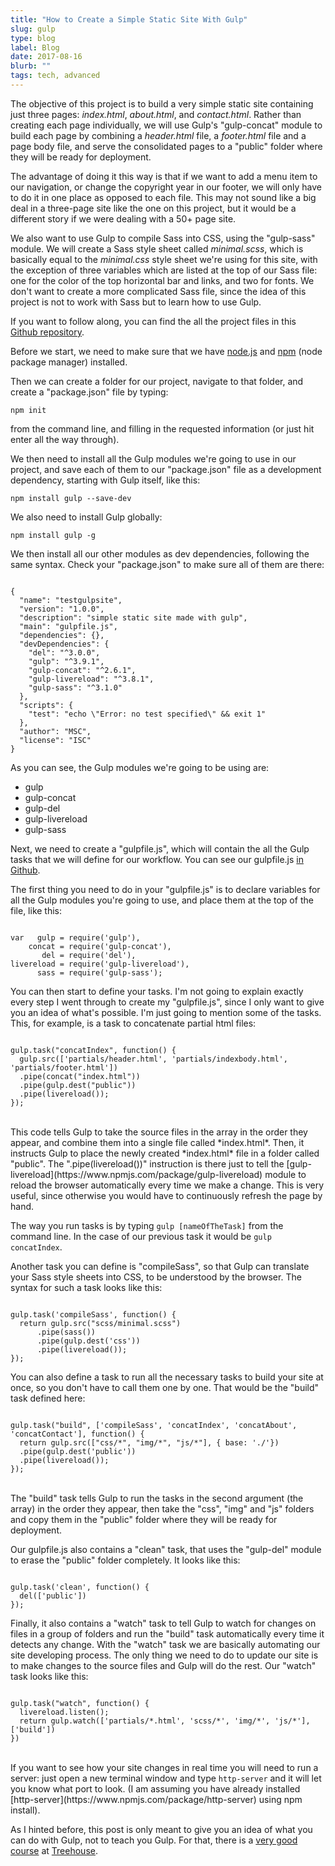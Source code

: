 ```yaml
---
title: "How to Create a Simple Static Site With Gulp"
slug: gulp
type: blog
label: Blog
date: 2017-08-16
blurb: ""
tags: tech, advanced
---
```


The objective of this project is to build a very simple static site containing just three pages: *index.html*, *about.html*, and *contact.html*.  Rather than creating each page individually, we will use Gulp's "gulp-concat" module to build each page by combining a *header.html* file, a *footer.html* file and a page body file, and serve the consolidated pages to a "public" folder where they will be ready for deployment.

The advantage of doing it this way is that if we want to add a menu item to our navigation, or change the copyright year in our footer, we will only have to do it in one place as opposed to each file. This may not sound like a big deal in a three-page site like the one on this project, but it would be a different story if we were dealing with a 50+ page site.

We also want to use Gulp to compile Sass into CSS, using the "gulp-sass" module. We will create a Sass style sheet called *minimal.scss*, which is basically equal to the *minimal.css* style sheet we're using for this site, with the exception of three variables which are listed at the top of our Sass file: one for the color of the top horizontal bar and links, and two for fonts.  We don't want to create a more complicated Sass file, since the idea of this project is not to work with Sass but to learn how to use Gulp.

If you want to follow along, you can find the all the project files in this [Github repository](https://github.com/mariobox/gulp-static-site).

Before we start, we need to make sure that we have [node.js](https://nodejs.org/en/) and [npm](https://www.npmjs.com/) (node package manager) installed.

Then we can create a folder for our project, navigate to that folder, and create a "package.json" file by typing:

<code>npm init</code>

from the command line, and filling in the requested information (or just hit enter all the way through).

We then need to install all the Gulp modules we're going to use in our project, and save each of them to our "package.json" file as a development dependency, starting with Gulp itself, like this:

<code>npm install gulp --save-dev</code>

We also need to install Gulp globally:

<code>npm install gulp -g</code>

We then install all our other modules as dev dependencies, following the same syntax.  Check your "package.json" to make sure all of them are there:

<pre><code>
{
  "name": "testgulpsite",
  "version": "1.0.0",
  "description": "simple static site made with gulp",
  "main": "gulpfile.js",
  "dependencies": {},
  "devDependencies": {
    "del": "^3.0.0",
    "gulp": "^3.9.1",
    "gulp-concat": "^2.6.1",
    "gulp-livereload": "^3.8.1",
    "gulp-sass": "^3.1.0"
  },
  "scripts": {
    "test": "echo \"Error: no test specified\" && exit 1"
  },
  "author": "MSC",
  "license": "ISC"
}
</code></pre>

As you can see, the Gulp modules we're going to be using are:

* gulp
* gulp-concat
* gulp-del
* gulp-livereload
* gulp-sass

Next, we need to create a "gulpfile.js", which will contain the all the Gulp tasks that we will define for our workflow. You can see our gulpfile.js [in Github](https://github.com/mariobox/gulp-static-site).

The first thing you need to do in your "gulpfile.js" is to declare variables for all the Gulp modules you're going to use, and place them  at the top of the file, like this:

<pre><code>
var   gulp = require('gulp'),
    concat = require('gulp-concat'),
       del = require('del'),
livereload = require('gulp-livereload'),
      sass = require('gulp-sass');
</code></pre>

You can then start to define your tasks. I'm not going to explain exactly every step I went through to create my "gulpfile.js", since I only want to give you an idea of what's possible. I'm just going to mention some of the tasks. This, for example, is a task to concatenate partial html files:

<pre><code>
gulp.task("concatIndex", function() {
  gulp.src(['partials/header.html', 'partials/indexbody.html', 'partials/footer.html'])
  .pipe(concat("index.html"))
  .pipe(gulp.dest("public"))
  .pipe(livereload());
});
</code></pre>

<br/>
This code tells Gulp to take the source files in the array in the order they appear, and combine them into a single file called *index.html*. Then, it instructs Gulp to place the newly created *index.html* file in a folder called "public".  The ".pipe(livereload())" instruction is there just to tell the [gulp-livereload](https://www.npmjs.com/package/gulp-livereload) module to reload the browser automatically every time we make a change. This is very useful, since otherwise you would have to continuously refresh the page by hand. 

The way you run tasks is by typing <code>gulp [nameOfTheTask]</code> from the command line. In the case of our previous task it would be <code>gulp concatIndex</code>.

Another task you can define is "compileSass", so that Gulp can translate your Sass style sheets into CSS, to be understood by the browser. The syntax for such a task looks like this:

<pre><code>
gulp.task('compileSass', function() {
  return gulp.src("scss/minimal.scss")
      .pipe(sass())
      .pipe(gulp.dest('css'))
      .pipe(livereload());
});
</code></pre>

You can also define a task to run all the necessary tasks to build your site at once, so you don't have to call them one by one. That would be the "build" task defined here:

<pre><code>
gulp.task("build", ['compileSass', 'concatIndex', 'concatAbout', 'concatContact'], function() {
  return gulp.src(["css/*", "img/*", "js/*"], { base: './'})
  .pipe(gulp.dest('public'))
  .pipe(livereload());
});
</code></pre>
<br />
The "build" task tells Gulp to run the tasks in the second argument (the array) in the order they appear, then take the "css", "img" and "js" folders and copy them in the "public" folder where they will be ready for deployment.

Our gulpfile.js also contains a "clean" task, that uses the "gulp-del" module to erase the "public" folder completely. It looks like this:

<pre><code>
gulp.task('clean', function() {
  del(['public'])
});
</code></pre>

Finally, it also contains a "watch" task to tell Gulp to watch for changes on files in a group of folders and run the "build" task automatically every time it detects any change. With the "watch" task we are basically automating our site developing process. The only thing we need to do to update our site is to make changes to the source files and Gulp will do the rest. Our "watch" task looks like this:

<pre><code>
gulp.task("watch", function() {
  livereload.listen();
  return gulp.watch(['partials/*.html', 'scss/*', 'img/*', 'js/*'], ['build'])
})
</code></pre>
<br />
If you want to see how your site changes in real time you will need to run a server: just open a new terminal window and type <code>http-server</code> and it will let you know what port to look. (I am assuming you have already installed [http-server](https://www.npmjs.com/package/http-server) using npm install).

As I hinted before, this post is only meant to give you an idea of what you can do with Gulp, not to teach you Gulp. For that, there is a [very good course](https://teamtreehouse.com/library/gulp-basics) at [Treehouse](http://referrals.trhou.se/mariosanchezcarrion).
